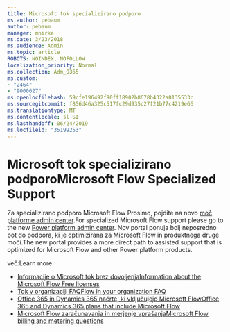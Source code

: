```yaml
---
title: Microsoft tok specializirano podporo
ms.author: pebaum
author: pebaum
manager: mnirke
ms.date: 3/23/2018
ms.audience: Admin
ms.topic: article
ROBOTS: NOINDEX, NOFOLLOW
localization_priority: Normal
ms.collection: Adm_O365
ms.custom:
- "2464"
- "9000627"
ms.openlocfilehash: 59cfe196492f90ff18902b8678b4322a0135533c
ms.sourcegitcommit: f856d46a325c517fc29d935c27f21b77c4219e66
ms.translationtype: MT
ms.contentlocale: sl-SI
ms.lasthandoff: 06/24/2019
ms.locfileid: "35199253"
---
```

# <a name="microsoft-flow-specialized-support"></a><span data-ttu-id="252ba-102">Microsoft tok specializirano podporo</span><span class="sxs-lookup"><span data-stu-id="252ba-102">Microsoft Flow Specialized Support</span></span>

<span data-ttu-id="252ba-103">Za specializirano podporo Microsoft Flow Prosimo, pojdite na novo [moč platforme admin center](https://aka.ms/flowadminsupport).</span><span class="sxs-lookup"><span data-stu-id="252ba-103">For specialized Microsoft Flow support please go to the new [Power platform admin center](https://aka.ms/flowadminsupport).</span></span> <span data-ttu-id="252ba-104">Nov portal ponuja bolj neposredno pot do podpora, ki je optimizirana za Microsoft Flow in produktnega druge moči.</span><span class="sxs-lookup"><span data-stu-id="252ba-104">The new portal provides a more direct path to assisted support that is optimized for Microsoft Flow and other Power platform products.</span></span>

<span data-ttu-id="252ba-105">več:</span><span class="sxs-lookup"><span data-stu-id="252ba-105">Learn more:</span></span>
- [<span data-ttu-id="252ba-106">Informacije o Microsoft tok brez dovoljenja</span><span class="sxs-lookup"><span data-stu-id="252ba-106">Information about the Microsoft Flow Free licenses</span></span>](https://go.microsoft.com/fwlink/?linkid=2095610)
- [<span data-ttu-id="252ba-107">Tok v organizaciji FAQ</span><span class="sxs-lookup"><span data-stu-id="252ba-107">Flow in your organization FAQ</span></span>](https://go.microsoft.com/fwlink/?linkid=2072608)
- [<span data-ttu-id="252ba-108">Office 365 in Dynamics 365 načrte, ki vključujejo Microsoft Flow</span><span class="sxs-lookup"><span data-stu-id="252ba-108">Office 365 and Dynamics 365 plans that include Microsoft Flow</span></span>](https://go.microsoft.com/fwlink/?linkid=2072406)
- [<span data-ttu-id="252ba-109">Microsoft Flow zaračunavanja in merjenje vprašanja</span><span class="sxs-lookup"><span data-stu-id="252ba-109">Microsoft Flow billing and metering questions</span></span>](https://go.microsoft.com/fwlink/?linkid=2072612)